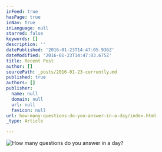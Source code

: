 ```yaml
---
inFeed: true
hasPage: true
inNav: true
inLanguage: null
starred: false
keywords: []
description: ''
datePublished: '2016-01-23T14:47:05.936Z'
dateModified: '2016-01-23T14:47:03.675Z'
title: Recent Post
author: []
sourcePath: _posts/2016-01-23-currently.md
published: true
authors: []
publisher:
  name: null
  domain: null
  url: null
  favicon: null
url: how-many-questions-do-you-answer-in-a-day/index.html
_type: Article

---
```

![How many questions do you answer in a day?](https://the-grid-user-content.s3-us-west-2.amazonaws.com/5c92d28d-49c2-4688-870c-9cacc7244487.jpg)